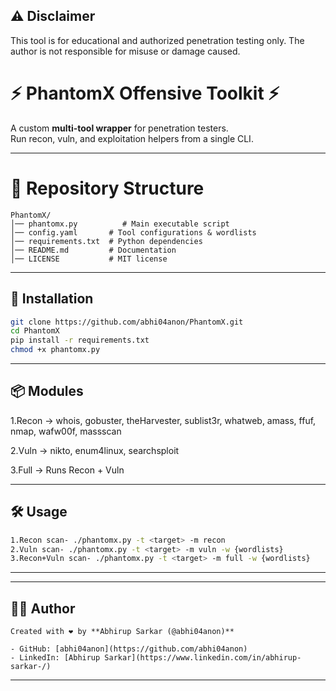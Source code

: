## ⚠️ Disclaimer
This tool is for educational and authorized penetration testing only.
The author is not responsible for misuse or damage caused.

# ⚡ PhantomX Offensive Toolkit ⚡

A custom **multi-tool wrapper** for penetration testers.  
Run recon, vuln, and exploitation helpers from a single CLI.

---

# 📂 Repository Structure
```
PhantomX/
│── phantomx.py          # Main executable script
│── config.yaml       # Tool configurations & wordlists
│── requirements.txt  # Python dependencies
│── README.md         # Documentation
│── LICENSE           # MIT license
```
---
## 🚀 Installation
```bash
git clone https://github.com/abhi04anon/PhantomX.git
cd PhantomX
pip install -r requirements.txt
chmod +x phantomx.py
```
---
## 📦 Modules

1.Recon → whois, gobuster, theHarvester, sublist3r, whatweb, amass, ffuf, nmap, wafw00f, massscan

2.Vuln → nikto, enum4linux, searchsploit

3.Full → Runs Recon + Vuln

---

## 🛠 Usage
```bash
1.Recon scan- ./phantomx.py -t <target> -m recon
2.Vuln scan- ./phantomx.py -t <target> -m vuln -w {wordlists}
3.Recon+Vuln scan- ./phantomx.py -t <target> -m full -w {wordlists}
```
---
---

## 👨‍💻 Author
```
Created with ❤️ by **Abhirup Sarkar (@abhi04anon)**  

- GitHub: [abhi04anon](https://github.com/abhi04anon)    
- LinkedIn: [Abhirup Sarkar](https://www.linkedin.com/in/abhirup-sarkar-/)
```
---



